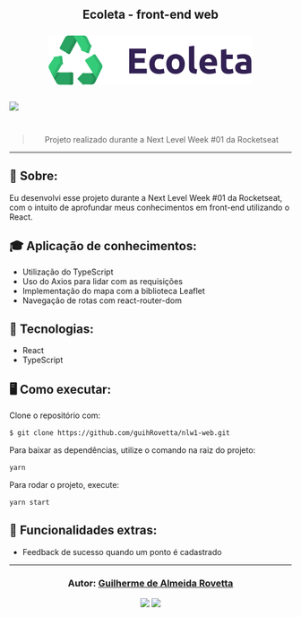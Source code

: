 <h2 align="center">
Ecoleta - front-end web
<br/>
<br/>
<img src="./src/assets/logo.svg">
<br/>

<br/>
<div style="display:flex">
<img src="./src/assets/ecoleta-web.gif" width="100%">
</div>
<br/>

</h2>

<blockquote align="center">
  Projeto realizado durante a Next Level Week #01 da Rocketseat
</blockquote>

<hr/>

## 📓 Sobre:

Eu desenvolvi esse projeto durante a Next Level Week #01 da Rocketseat, com o intuito de aprofundar meus conhecimentos em front-end utilizando o React.

## 🎓 Aplicação de conhecimentos:

- Utilização do TypeScript
- Uso do Axios para lidar com as requisições
- Implementação do mapa com a biblioteca Leaflet
- Navegação de rotas com react-router-dom

## 🚀 Tecnologias:

- React
- TypeScript

## 🖥️ Como executar:

Clone o repositório com:

```bash
$ git clone https://github.com/guihRovetta/nlw1-web.git
```

Para baixar as dependências, utilize o comando na raiz do projeto:

```bash
yarn
```

Para rodar o projeto, execute:

```bash
yarn start
```

## 🤯 Funcionalidades extras:

- Feedback de sucesso quando um ponto é cadastrado

---

<h3 align="center">
Autor: <a alt="Guilherme de Almeida Rovetta" href="https://github.com/guihRovetta">Guilherme de Almeida Rovetta</a>
</h3>

<p align="center">

  <a alt="Guilherme de Almeida Rovetta Linkedin" href="https://www.linkedin.com/in/guilherme-rovetta-381a89b0">
  <img src="https://img.shields.io/badge/LinkedIn-Guilherme%20Rovetta-blue?logo=linkedin"/></a>
  <a alt="Guilherme de Almeida Rovetta GitHub" href="https://github.com/guihRovetta">
  <img src="https://img.shields.io/badge/GitHub-guihRovetta-lightgrey?logo=github"/></a>

</p>
